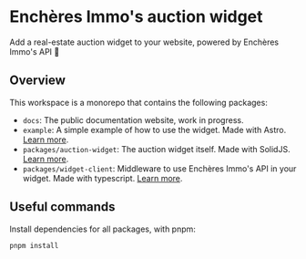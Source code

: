 # Enchères Immo's auction widget

Add a real-estate auction widget to your website, powered by Enchères Immo's API 🚀 

## Overview

This workspace is a monorepo that contains the following packages:

- `docs`: The public documentation website, work in progress.
- `example`: A simple example of how to use the widget. Made with Astro. [Learn more](./example/README.md).
- `packages/auction-widget`: The auction widget itself. Made with SolidJS. [Learn more](./packages/auction-widget/README.md).
- `packages/widget-client`: Middleware to use Enchères Immo's API in your widget. Made with typescript. [Learn more](./packages/widget-client/README.md).

## Useful commands

Install dependencies for all packages, with pnpm:

```bash
pnpm install
```
